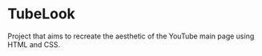 # TubeLook
Project that aims to recreate the aesthetic of the YouTube main page using HTML and CSS.
